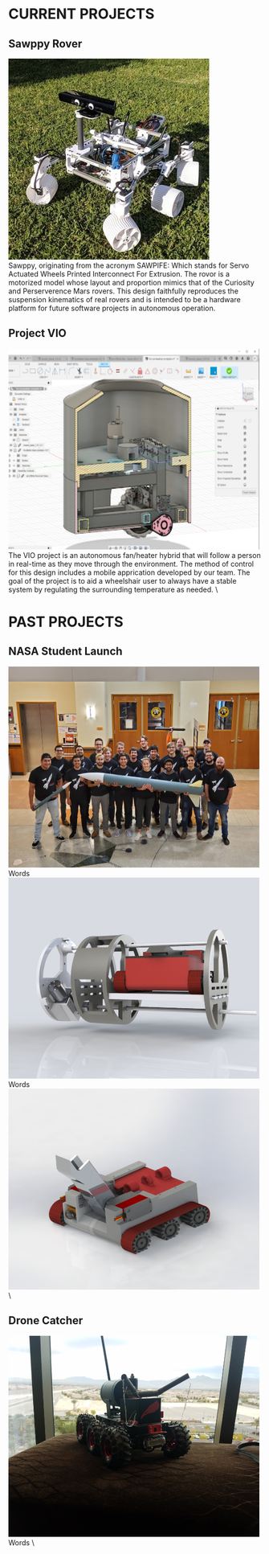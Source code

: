 # CURRENT PROJECTS

## Sawppy Rover 
<img src="docs/assets/images/projects/sawppy_robot.jpg" width="400" height="400" alt="Sawppy Rover Image">\
Sawppy, originating from the acronym SAWPIFE: Which stands for Servo Actuated Wheels Printed Interconnect For Extrusion. The rovor is a motorized model whose layout and proportion mimics that of the Curiosity and Perserverence Mars rovers. This design faithfully reproduces the suspension kinematics of real rovers and is intended to be a hardware platform for future software projects in autonomous operation.

## Project VIO 
<img src="docs/assets/images/projects/vio_bot.png" width="500" height="400" alt="VIO Bot Image">\
The VIO project is an autonomous fan/heater hybrid that will follow a person in real-time as they move through the environment. The method of control for this design includes a mobile apprication developed by our team. The goal of the project is to aid a wheelshair user to always have a stable system by regulating the surrounding temperature as needed. \


# PAST PROJECTS

## NASA Student Launch
<img src="docs/assets/images/general/nasa_launch_team.jpg" width="500" height="400" alt="Nasa Student Launch Team">\
Words \
<img src="docs/assets/images/projects/nasa_launch_payload_cad.JPG" width="500" height="400" alt="Nasa Payload Cad">\
Words \
<img src="docs/assets/images/projects/nasa_bot_cad.JPG" width="500" height="400" alt="Nasa Bot Cad">\

## Drone Catcher
<img src="docs/assets/images/projects/drone_catcher.jpg" width="500" height="400" alt="Drone Catcher">\
Words \
